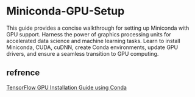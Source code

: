 # Miniconda-GPU-Setup
This guide provides a concise walkthrough for setting up Miniconda with GPU support. Harness the power of graphics processing units for accelerated data science and machine learning tasks. Learn to install Miniconda, CUDA, cuDNN, create Conda environments, update GPU drivers, and ensure a seamless transition to GPU computing.



## refrence

[TensorFlow GPU Installation Guide using Conda](https://towardsdatascience.com/tensorflow-gpu-installation-made-easy-use-conda-instead-of-pip-52e5249374bc)
